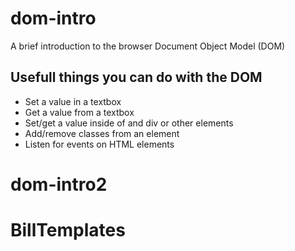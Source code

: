# dom-intro

A brief introduction to the browser Document Object Model (DOM)

## Usefull things you can do with the DOM

* Set a value in a textbox
* Get a value from a textbox
* Set/get a value inside of and div or other elements
* Add/remove classes from an element
* Listen for events on HTML elements
# dom-intro2
# BillTemplates
